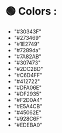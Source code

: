 # :green_circle: Colors :
- "#30343F"
- "#273469"
- "#1E2749"
- "#7289da"
- "#7A82AB"
- "#307473"
- "#2DC2BD"
- "#C6D4FF"
- "#412722"
- "#DFA06E"
- "#DF2935"
- "#F2D0A4"
- "#E5A4CB"
- "#45062E"
- "#928C6F"
- "#EDEBA0"
